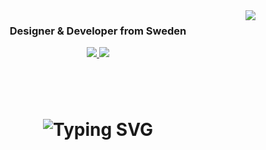 <img align="right" src="https://visitor-badge.laobi.icu/badge?page_id=di-marko.di-marko" />

<div align="center">
    <h3>Designer & Developer from Sweden</h3>
    <div align="center"> 
      <a href="https://linkedin.com/in/dimamarkelov" target="_blank">
        <img src="https://img.shields.io/badge/LinkedIn-0077B5?style=for-the-badge&logo=linkedin&logoColor=white" target="_blank" />
      </a>
      <a href="https://www.behance.net/mrfervor" target="_blank">
         <img src="https://img.shields.io/badge/Behance-0258ff?style=for-the-badge&logo=behance&logoColor=white" target="_blank" /> 
      </a>
    </div>
</div>
<h1></h1>

<br/>
<h1 align="center">
    <img src="https://readme-typing-svg.herokuapp.com?font=Fira+Code&weight=600&pause=1000&width=435&lines=Feel+free+to+reach+out+to+me!" alt="Typing SVG" />
</h1>
